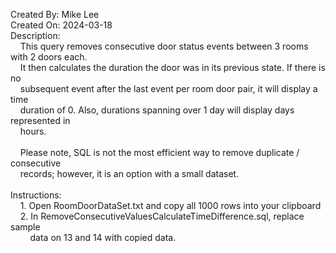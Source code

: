 Created By: Mike Lee<br />
Created On: 2024-03-18<br />
Description:<br />
&nbsp;&nbsp;&nbsp;&nbsp;This query removes consecutive door status events between 3 rooms with 2 doors each.<br />
&nbsp;&nbsp;&nbsp;&nbsp;It then calculates the duration the door was in its previous state. If there is no<br />
&nbsp;&nbsp;&nbsp;&nbsp;subsequent event after the last event per room door pair, it will display a time<br />
&nbsp;&nbsp;&nbsp;&nbsp;duration of 0. Also, durations spanning over 1 day will display days represented in<br /> 
&nbsp;&nbsp;&nbsp;&nbsp;hours.
<br /><br />
&nbsp;&nbsp;&nbsp;&nbsp;Please note, SQL is not the most efficient way to remove duplicate / consecutive<br />
&nbsp;&nbsp;&nbsp;&nbsp;records; however, it is an option with a small dataset.
<br /><br />
Instructions:<br />
&nbsp;&nbsp;&nbsp;&nbsp;1. Open RoomDoorDataSet.txt and copy all 1000 rows into your clipboard<br />
&nbsp;&nbsp;&nbsp;&nbsp;2. In RemoveConsecutiveValuesCalculateTimeDifference.sql, replace sample<br />
&nbsp;&nbsp;&nbsp;&nbsp;&nbsp;&nbsp;&nbsp; data on 13 and 14 with copied data.